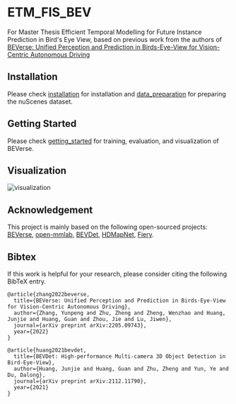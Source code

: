 # ETM_FIS_BEV

For Master Thesis Efficient Temporal Modelling for Future Instance Prediction in Bird's Eye View, based on previous work from the authors of [BEVerse: Unified Perception and Prediction in Birds-Eye-View for Vision-Centric Autonomous Driving](http://arxiv.org/abs/2205.09743)

## Installation

Please check [installation](docs/installation.md) for installation and [data_preparation](docs/data_preparation.md) for preparing the nuScenes dataset.

## Getting Started

Please check [getting_started](docs/getting_started.md) for training, evaluation, and visualization of BEVerse.

## Visualization

![visualization](figs/vis.jpg "Results on nuScenes")

## Acknowledgement

This project is mainly based on the following open-sourced projects: [BEVerse](https://github.com/zhangyp15/BEVerse), [open-mmlab](https://github.com/open-mmlab), [BEVDet](https://github.com/HuangJunJie2017/BEVDet), [HDMapNet](https://github.com/Tsinghua-MARS-Lab/HDMapNet), [Fiery](https://github.com/wayveai/fiery).

## Bibtex

If this work is helpful for your research, please consider citing the following BibTeX entry.

```
@article{zhang2022beverse,
  title={BEVerse: Unified Perception and Prediction in Birds-Eye-View for Vision-Centric Autonomous Driving},
  author={Zhang, Yunpeng and Zhu, Zheng and Zheng, Wenzhao and Huang, Junjie and Huang, Guan and Zhou, Jie and Lu, Jiwen},
  journal={arXiv preprint arXiv:2205.09743},
  year={2022}
}

@article{huang2021bevdet,
  title={BEVDet: High-performance Multi-camera 3D Object Detection in Bird-Eye-View},
  author={Huang, Junjie and Huang, Guan and Zhu, Zheng and Yun, Ye and Du, Dalong},
  journal={arXiv preprint arXiv:2112.11790},
  year={2021}
}
```
